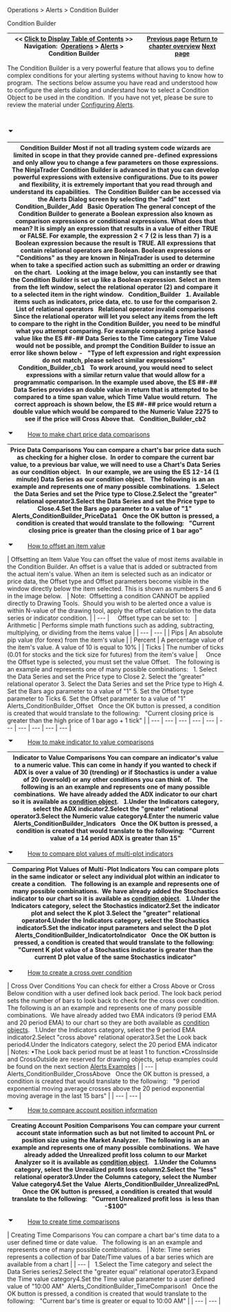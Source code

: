 ﻿


Operations \> Alerts \> Condition Builder






















Condition Builder







| \<\< [Click to Display Table of Contents](condition_builder.md) \>\> **Navigation:**     [Operations](operations.md) \> [Alerts](alerts.md) \> Condition Builder | [Previous page](configuring_alerts.md) [Return to chapter overview](alerts.md) [Next page](alertsexamples.md) |
| --- | --- |














The Condition Builder is a very powerful feature that allows you to define complex conditions for your alerting systems without having to know how to program.  The sections below assume you have read and understood how to configure the alerts dialog and understand how to select a Condition Object to be used in the condition.  If you have not yet, please be sure to review the material under [Configuring Alerts](configuring_alerts.md).


 


![tog_minus](tog_minus.gif)




| Condition Builder Most if not all trading system code wizards are limited in scope in that they provide canned pre\-defined expressions and only allow you to change a few parameters on those expressions. The NinjaTrader Condition Builder is advanced in that you can develop powerful expressions with extensive configurations. Due to its power and flexibility, it is extremely important that you read through and understand its capabilities.   The Condition Builder can be accessed via the Alerts Dialog screen by selecting the "add" text   Condition_Builder_Add   Basic Operation The general concept of the Condition Builder to generate a Boolean expression also known as comparison expressions or conditional expressions. What does that mean? It is simply an expression that results in a value of either TRUE or FALSE. For example, the expression  2 \< 7 (2 is less than 7\) is a Boolean expression because the result is TRUE. All expressions that contain relational operators are Boolean. Boolean expressions or "Conditions" as they are known in NinjaTrader is used to determine when to take a specified action such as submitting an order or drawing on the chart.   Looking at the image below, you can instantly see that the Condition Builder is set up like a Boolean expression. Select an item from the left window, select the relational operator (2\) and compare it to a selected item in the right window.   Condition_Builder   1\. Available items such as indicators, price data, etc. to use for the comparison 2\. List of relational operators   Relational operator invalid comparisons Since the relational operator will let you select any items from the left to compare to the right in the Condition Builder, you need to be mindful what you attempt comparing. For example comparing a price based value like the ES \#\#\-\#\# Data Series to the Time category Time Value would not be possible, and prompt the Condition Builder to issue an error like shown below \-    "Type of left expression and right expression do not match, please select similar expressions"   Condition_Builder_cb1   To work around, you would need to select expressions with a similar return value that would allow for a programmatic comparison. In the example used above, the ES \#\#\-\#\# Data Series provides an double value in return that is attempted to be compared to a time span value, which Time Value would return.   The correct approach is shown below, the ES \#\#\-\#\# price would return a double value which would be compared to the Numeric Value 2275 to see if the price will Cross Above that.   Condition_Builder_cb2 |
| --- |



![tog_minus](tog_minus.gif)        [How to make chart price data comparisons](javascript:HMToggle('toggle','HowToMakeChartPriceDataComparisons','HowToMakeChartPriceDataComparisons_ICON'))




| Price Data Comparisons You can compare a chart's bar price data such as checking for a higher close.  In order to compare the current bar value, to a previous bar value, we will need to use a Chart's Data Series as our condition object.   In our example, we are using the ES 12\-14 (1 minute) Data Series as our condition object.   The following is an an example and represents one of many possible combinations.   1\.Select the Data Series and set the Price type to Close.2\.Select the "greater" relational operator3\.Select the Data Series and set the Price type to Close.4\.Set the Bars ago parameter to a value of "1"  Alerts_ConditionBuilder_PriceData1   Once the OK button is pressed, a condition is created that would translate to the following:   "Current closing price is greater than the closing price of 1 bar ago" |
| --- |



![tog_minus](tog_minus.gif)        [How to offset an item value](javascript:HMToggle('toggle','HowToOffsetAnItemValue','HowToOffsetAnItemValue_ICON'))




| Offsetting an Item Value You can offset the value of most items available in the Condition Builder. An offset is a value that is added or subtracted from the actual item's value. When an item is selected such as an indicator or price data, the Offset type and Offset parameters become visible in the window directly below the item selected. This is shown as numbers 5 and 6 in the image below.     | Note:  Offsetting a condition CANNOT be applied directly to Drawing Tools.  Should you wish to be alerted once a value is within N\-value of the drawing tool, apply the offset calculation to the data series or indicator condition. | | --- |        Offset type can be set to:     | Arithmetic | Performs simple math functions such as adding, subtracting, multiplying, or dividing from the items value | | --- | --- | | Pips | An absolute pip value (for forex) from the item's value | | Percent | A percentage value of the item's value. A value of 10 is equal to 10% | | Ticks | The number of ticks (0\.01 for stocks and the tick size for futures) from the item's value |        Once the Offset type is selected, you must set the value Offset.    The following is an example and represents one of many possible combinations:   1\. Select the Data Series and set the Price type to Close 2\. Select the "greater" relational operator 3\. Select the Data Series and set the Price type to High 4\. Set the Bars ago parameter to a value of "1" 5\. Set the Offset type parameter to Ticks 6\. Set the Offset parameter to a value of "1"   Alerts_ConditionBuilder_Offset   Once the OK button is pressed, a condition is created that would translate to the following:   "Current closing price is greater than the high price of 1 bar ago \+ 1 tick" |
| --- | --- | --- | --- | --- | --- | --- | --- | --- | --- |



![tog_minus](tog_minus.gif)        [How to make indicator to value comparisons](javascript:HMToggle('toggle','HowToMakeIndicatorToValueComparisons','HowToMakeIndicatorToValueComparisons_ICON'))




| Indicator to Value Comparisons You can compare an indicator's value to a numeric value. This can come in handy if you wanted to check if ADX is over a value of 30 (trending) or if Stochastics is under a value of 20 (oversold) or any other conditions you can think of.   The following is an an example and represents one of many possible combinations.  We have already added the ADX indicator to our chart so it is available as [condition object](configuring_alerts.md).   1\.Under the Indicators category, select the ADX indicator2\.Select the "greater" relational operator3\.Select the Numeric value category4\.Enter the numeric value  Alerts_ConditionBuilder_Indicators   Once the OK button is pressed, a condition is created that would translate to the following:   "Current value of a 14 period ADX is greater than 15" |
| --- |



![tog_minus](tog_minus.gif)        [How to compare plot values of multi\-plot indicators](javascript:HMToggle('toggle','HowToComparePlotValuesOfMultiplotIndicators','HowToComparePlotValuesOfMultiplotIndicators_ICON'))




| Comparing Plot Values of Multi\-Plot Indicators You can compare plots in the same indicator or select any individual plot within an indicator to create a condition.   The following is an example and represents one of many possible combinations.  We have already added the Stochastics indicator to our chart so it is available as [condition object](configuring_alerts.md).   1\.Under the Indicators category, select the Stochastics indicator2\.Set the indicator plot and select the K plot 3\.Select the "greater" relational operator4\.Under the Indicators category, select the Stochastics indicator5\.Set the indicator input parameters and select the D plot   Alerts_ConditionBuilder_IndicatortoIndicator   Once the OK button is pressed, a condition is created that would translate to the following:   "Current K plot value of a Stochastics indicator is greater than the current D plot value of the same Stochastics indicator" |
| --- |



![tog_minus](tog_minus.gif)        [How to create a cross over condition](javascript:HMToggle('toggle','HowToCreateACrossOverCondition','HowToCreateACrossOverCondition_ICON'))




| Cross Over Conditions You can check for either a Cross Above or Cross Below condition with a user defined look back period. The look back period sets the number of bars to look back to check for the cross over condition.   The following is an an example and represents one of many possible combinations.  We have already added two EMA indicators (9 period EMA and 20 period EMA) to our chart so they are both available as [condition objects](configuring_alerts.md).   1\.Under the Indicators category, select the 9 period EMA indicator2\.Select "cross above" relational operator3\.Set the Look back period4\.Under the Indicators category, select the 20 period EMA indicator      | Notes:  •The Look back period must be at least 1 to function.•CrossInside and CrossOutside are reserved for drawing objects, setup examples could be found on the next section [Alerts Examples](alertsexamples.md) | | --- |        Alerts_ConditionBuilder_CrossAbove   Once the OK button is pressed, a condition is created that would translate to the following:   "9 period exponential moving average crosses above the 20 period exponential moving average in the last 15 bars" |
| --- | --- |



![tog_minus](tog_minus.gif)        [How to compare account position information](javascript:HMToggle('toggle','HowToCompareAccountPositionInformation','HowToCompareAccountPositionInformation_ICON'))




| Creating Account Position Comparisons You can compare your current account state information such as but not limited to account PnL or position size using the Market Analyzer.   The following is an an example and represents one of many possible combinations.  We have already added the Unrealized profit loss column to our Market Analyzer so it is available as [condition object](configuring_alerts.md).   1\.Under the Columns category, select the Unrealized profit loss column2\.Select the "less" relational operator3\.Under the Columns category, select the Number Value category4\.Set the Value  Alerts_ConditionBuilder_UnrealizedPnL   Once the OK button is pressed, a condition is created that would translate to the following:   "Current Unrealized profit loss  is less than \-$100" |
| --- |



![tog_minus](tog_minus.gif)        [How to create time comparisons](javascript:HMToggle('toggle','HowToCreateTimeComparisons','HowToCreateTimeComparisons_ICON'))




| Creating Time Comparisons You can compare a chart bar's time data to a user defined time or date value.   The following is an an example and represents one of many possible combinations.     | Note: Time series represents a collection of bar Date/Time values of a bar series which are available from a chart | | --- |      1\.Select the Time category and select the Data Series series2\.Select the "greater equal" relational operator3\.Expand the Time value category4\.Set the Time value parameter to a user defined value of "10:00 AM"  Alerts_ConditionBuilder_TimeComparison1   Once the OK button is pressed, a condition is created that would translate to the following:   "Current bar's time is greater or equal to 10:00 AM" |
| --- | --- |










